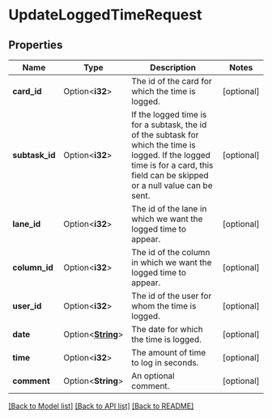 # UpdateLoggedTimeRequest

## Properties

Name | Type | Description | Notes
------------ | ------------- | ------------- | -------------
**card_id** | Option<**i32**> | The id of the card for which the time is logged. | [optional]
**subtask_id** | Option<**i32**> | If the logged time is for a subtask, the id of the subtask for which the time is logged. If the logged time is for a card, this field can be skipped or a null value can be sent. | [optional]
**lane_id** | Option<**i32**> | The id of the lane in which we want the logged time to appear. | [optional]
**column_id** | Option<**i32**> | The id of the column in which we want the logged time to appear. | [optional]
**user_id** | Option<**i32**> | The id of the user for whom the time is logged. | [optional]
**date** | Option<[**String**](string.md)> | The date for which the time is logged. | [optional]
**time** | Option<**i32**> | The amount of time to log in seconds. | [optional]
**comment** | Option<**String**> | An optional comment. | [optional]

[[Back to Model list]](../README.md#documentation-for-models) [[Back to API list]](../README.md#documentation-for-api-endpoints) [[Back to README]](../README.md)


